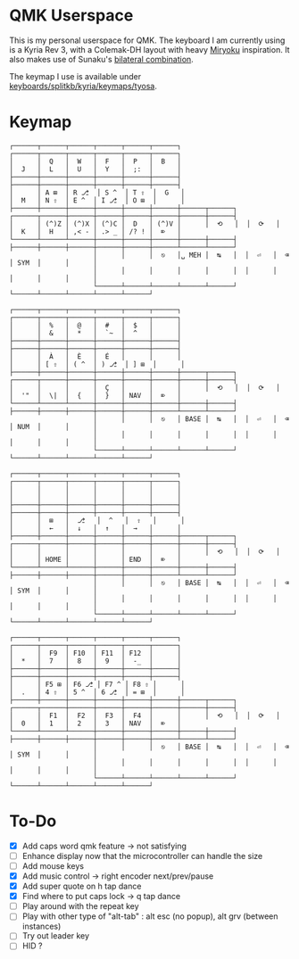# QMK Userspace

This is my personal userspace for QMK. The keyboard I am currently using is a Kyria Rev 3, with a Colemak-DH layout with heavy [Miryoku](https://github.com/manna-harbour/miryoku) inspiration. It also makes use of Sunaku's [bilateral combination](https://sunaku.github.io/home-row-mods.html).

The keymap I use is available under [keyboards/splitkb/kyria/keymaps/tyosa](./keyboards/splitkb/kyria/keymaps/tyosa).

# Keymap
```
┌──────┬──────┬──────┬──────┬──────┬──────┐                              ┌──────┬──────┬──────┬──────┬──────┬──────┐
│      │  Q   │  W   │  F   │  P   │  B   │                              │  J   │  L   │  U   │  Y   │  ;:  │      │
├──────┼──────┼──────┼──────┼──────┼──────┤                              ├──────┼──────┼──────┼──────┼──────┼──────┤
│      │ A ⊞  │ R ⎇  │ S ^  │ T ⇧  │  G   │                              │  M   │ N ⇧  │ E ^  │ I ⎇  │ O ⊞  │      │
├──────┼──────┼──────┼──────┼──────┼──────┼──────┬──────┐  ┌──────┬──────┼──────┼──────┼──────┼──────┼──────┼──────┤
│      │ (^)Z │ (^)X │ (^)C │  D   │ (^)V │      │  ⟲   │  │  ⟳   │      │  K   │  H   │ ,< - │ .> _ │ /? ! │  ⌦   │
└──────┴──────┴──────┼──────┼──────┼──────┼──────┼──────┤  ├──────┼──────┼──────┼──────┼──────┼──────┴──────┴──────┘
                     │      │      │  ⎋   │␣ MEH │  ↹   │  │  ⏎   │  ⌫   │ SYM  │      │      │
                     │      │      │      │      │      │  │      │      │      │      │      │
                     └──────┴──────┴──────┴──────┴──────┘  └──────┴──────┴──────┴──────┴──────┘

┌──────┬──────┬──────┬──────┬──────┬──────┐                              ┌──────┬──────┬──────┬──────┬──────┬──────┐
│      │  %   │  @   │  #   │  $   │      │                              │      │  &   │  *   │  `~  │  ^   │      │
├──────┼──────┼──────┼──────┼──────┼──────┤                              ├──────┼──────┼──────┼──────┼──────┼──────┤
│      │  À   │  È   │  É   │      │      │                              │      │ [ ⇧  │ ( ^  │ ) ⎇  │ ] ⊞  │      │
├──────┼──────┼──────┼──────┼──────┼──────┼──────┬──────┐  ┌──────┬──────┼──────┼──────┼──────┼──────┼──────┼──────┤
│      │      │      │  Ç   │      │      │      │  ⟲   │  │  ⟳   │      │  '"  │  \|  │  {   │  }   │ NAV  │  ⌦   │
└──────┴──────┴──────┼──────┼──────┼──────┼──────┼──────┤  ├──────┼──────┼──────┼──────┼──────┼──────┴──────┴──────┘
                     │      │      │  ⎋   │ BASE │  ↹   │  │  ⏎   │  ⌫   │ NUM  │      │      │
                     │      │      │      │      │      │  │      │      │      │      │      │
                     └──────┴──────┴──────┴──────┴──────┘  └──────┴──────┴──────┴──────┴──────┘

┌──────┬──────┬──────┬──────┬──────┬──────┐                              ┌──────┬──────┬──────┬──────┬──────┬──────┐
│      │      │      │      │      │      │                              │      │      │      │      │      │      │
├──────┼──────┼──────┼──────┼──────┼──────┤                              ├──────┼──────┼──────┼──────┼──────┼──────┤
│      │  ⊞   │  ⎇   │  ^   │  ⇧   │      │                              │      │  ←   │  ↓   │  ↑   │  →   │      │
├──────┼──────┼──────┼──────┼──────┼──────┼──────┬──────┐  ┌──────┬──────┼──────┼──────┼──────┼──────┼──────┼──────┤
│      │      │      │      │      │      │      │  ⟲   │  │  ⟳   │      │      │ HOME │      │      │ END  │  ⌦   │
└──────┴──────┴──────┼──────┼──────┼──────┼──────┼──────┤  ├──────┼──────┼──────┼──────┼──────┼──────┴──────┴──────┘
                     │      │      │  ⎋   │ BASE │  ↹   │  │  ⏎   │  ⌫   │ SYM  │      │      │
                     │      │      │      │      │      │  │      │      │      │      │      │
                     └──────┴──────┴──────┴──────┴──────┘  └──────┴──────┴──────┴──────┴──────┘

┌──────┬──────┬──────┬──────┬──────┬──────┐                              ┌──────┬──────┬──────┬──────┬──────┬──────┐
│      │  F9  │ F10  │ F11  │ F12  │      │                              │  *   │  7   │  8   │  9   │  -_  │      │
├──────┼──────┼──────┼──────┼──────┼──────┤                              ├──────┼──────┼──────┼──────┼──────┼──────┤
│      │ F5 ⊞ │ F6 ⎇ │ F7 ^ │ F8 ⇧ │      │                              │  .   │ 4 ⇧  │ 5 ^  │ 6 ⎇  │ = ⊞  │      │
├──────┼──────┼──────┼──────┼──────┼──────┼──────┬──────┐  ┌──────┬──────┼──────┼──────┼──────┼──────┼──────┼──────┤
│      │  F1  │  F2  │  F3  │  F4  │      │      │  ⟲   │  │  ⟳   │      │  0   │  1   │  2   │  3   │ NAV  │  ⌦   │
└──────┴──────┴──────┼──────┼──────┼──────┼──────┼──────┤  ├──────┼──────┼──────┼──────┼──────┼──────┴──────┴──────┘
                     │      │      │  ⎋   │ BASE │  ↹   │  │  ⏎   │  ⌫   │ SYM  │      │      │
                     │      │      │      │      │      │  │      │      │      │      │      │
                     └──────┴──────┴──────┴──────┴──────┘  └──────┴──────┴──────┴──────┴──────┘
```

# To-Do

- [x] Add caps word qmk feature -> not satisfying
- [ ] Enhance display now that the microcontroller can handle the size
- [ ] Add mouse keys
- [x] Add music control -> right encoder next/prev/pause
- [x] Add super quote on h tap dance
- [x] Find where to put caps lock -> q tap dance
- [ ] Play around with the repeat key
- [ ] Play with other type of "alt-tab" : alt esc (no popup), alt grv (between instances)
- [ ] Try out leader key
- [ ] HID ?
